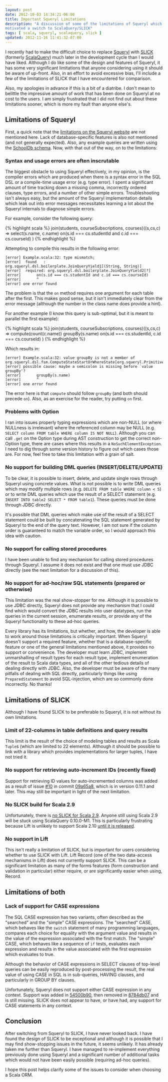 ```yaml
---
layout: post
date: 2012-10-03 14:34:21-06:00
title: Important Squeryl Limitations
description: "A discussion of some of the limitations of Squeryl which \
motivated a switch to ScalaQuery/SLICK"
tags: [ scala, squeryl, scalaquery, slick ]
updated: 2012-11-16 11:41:32-07:00
---
```

I recently had to make the difficult choice to replace
[Squeryl](http://squeryl.org/) with [SLICK](http://slick.typesafe.com/)
(formerly [ScalaQuery](http://scalaquery.org/)) much later in the development
cycle than I would have liked.  Although I do like some of the design and
features of Squeryl, it has some very significant limitations that anyone
considering using it should be aware of up-front.  Also, in an effort to avoid
excessive bias, I'll include a few of the limitations of SLICK that I have
encountered for comparison.

<!--more-->

Also, my apologies in advance if this is a bit of a diatribe.  I don't mean to
belittle the impressive amount of work that has been done on Squeryl at no
cost to the users.  I am simply frustrated that I did not find out about these
limitations sooner, which is more my fault than anyone else's.

## Limitations of Squeryl

First, a quick note that the [limitations on the Squeryl
website](http://squeryl.org/limitations.html) are not mentioned here.  Lack of
database-specific features is also not mentioned (and not generally expected).
Also, any example queries are written using the [SchoolDb
schema](http://github.com/max-l/Squeryl/blob/master/src/test/scala/org/squeryl/test/schooldb/SchoolDb.scala).
Now, with that out of the way, on to the limitations:

### Syntax and usage errors are often inscrutable

The biggest obstacle to using Squeryl effectively, in my opinion, is the
compiler errors which are produced when there is a syntax error in the SQL DSL
or a compile-time usage error (e.g. type error).  I spent a significant amount
of time tracking down a missing comma, incorrectly ordered clauses, type
errors, and a number of other simple errors.  Troubleshooting isn't always
easy, but the amount of the Squeryl implementation details which leak out into
error messages necessitates learning a lot about the Squeryl internals to
diagnose simple errors.

For example, consider the following query:

{% highlight scala %}
join(students, courseSubscriptions, courses)((s,cs,c) =>
  select(s.name, c.name)
  on(s.id === cs.studentId and c.id === cs.courseId)
)
{% endhighlight %}

Attempting to compile this results in the following error:

    [error] Example.scala:32: type mismatch;
    [error]  found   : org.squeryl.dsl.boilerplate.JoinQueryYield1[(String, String)]
    [error]  required: org.squeryl.dsl.boilerplate.JoinQueryYield2[?]
    [error]       on(s.id === cs.studentId and c.id === cs.courseId)
    [error]       ^
    [error] one error found

The problem is that the `on` method requires one argument for each table after
the first.  This makes good sense, but it isn't immediately clear from the
error message (although the number in the class name does provide a hint).

For another example (I know this query is sub-optimal, but it is meant to
parallel the first example):

{% highlight scala %}
join(students, courseSubscriptions, courses)((s,cs,c) =>
  compute(count(c.name))
  groupBy(s.name)
  on(s.id === cs.studentId, c.id === cs.courseId)
)
{% endhighlight %}

Which results in:

    [error] Example.scala:32: value groupBy is not a member of org.squeryl.dsl.fsm.ComputeStateStartOrWhereState[org.squeryl.PrimitiveTypeMode.LongType]
    [error] possible cause: maybe a semicolon is missing before `value groupBy'?
    [error]       groupBy(s.name)
    [error]       ^
    [error] one error found

The error here is that `compute` should follow `groupBy` (and both should
precede `on`).  Also, as an exercise for the reader, try putting `on` first.

### Problems with Option

I ran into issues properly typing expressions which are non-NULL (or where
NULLness is irrelevant) where the referenced column may be NULL (e.g. `SELECT
column FROM table WHERE column IS NOT NULL`).  Although you can call `.get` on
the Option type during AST construction to get the correct non-Option type,
there are cases where this results in a `NoSuchElementException`.  I need to
dig through some version history to figure out which cases those are.  For now,
feel free to take this limitation with a grain of salt.

### No support for building DML queries (INSERT/DELETE/UPDATE)

To be clear, it is possible to insert, delete, and update single rows through
Squeryl using concrete values.  What is not possible is to write DML queries
which may modify multiple rows (e.g. `DELETE FROM table WHERE column < 5`) or
to write DML queries which use the result of a SELECT statement (e.g.  `INSERT
INTO table2 SELECT * FROM table1`).  These queries must be done through JDBC
directly.

It's possible that DML queries which make use of the result of a SELECT
statement could be built by concatenating the SQL statement generated
by Squeryl to the end of the query text.  However, I am not sure if the column
order is guaranteed to match the variable order, so I would approach this
idea with caution.

### No support for calling stored procedures

I have been unable to find any mechanism for calling stored procedures through
Squeryl.  I assume it does not exist and that one must use JDBC directly (see
the next limitation for a discussion of this).

### No support for ad-hoc/raw SQL statements (prepared or otherwise)

This limitation was the real show-stopper for me.  Although it is possible to
use JDBC directly, Squeryl does not provide any mechanism that I could find
which would convert the JDBC results into user datatypes, run the queries in
the current session, enumerate results, or provide any of the Squeryl
functionality to these ad-hoc queries.

Every library has its limitations, but whether, and how, the developer is able
to work around those limitations is critically important.  When Squeryl
doesn't support a required feature, whether that is a database-specific
feature or one of the general limitations mentioned above, it provides no
support or convenience.  The developer must learn JDBC, implement
unmarshalling of result types for each result type, implement enumeration of
the result to Scala data types, and all of the other tedious details of
dealing directly with JDBC.  Also, the developer must be aware of the many
pitfalls of dealing with SQL directly, particularly things like using
`PreparedStatement` to avoid SQL-injection, which are so commonly done
incorrectly.  No thanks!

## Limitations of SLICK

Although I have found SLICK to be preferable to Squeryl, it is not without its
own limitations.

### Limit of 22-columns in table definitions and query results

This limit is the result of the choice of modeling tables and results as Scala
`Tuple`s (which are limited to 22 elements).  Although it should be possible to
link with a library which provides implementations for larger tuples, I have
not tried it.

### No support for retrieving auto-increment IDs (recently fixed)

Support for retrieving ID values for auto-incremented columns was added as a
result of issue [#10](https://github.com/slick/slick/issues/10) in commit
[09a65a8](https://github.com/slick/slick/commit/09a65a8e88a0363412e218dc5c06023b69809649),
which is in version 0.11.1 and later.  This may still be important in light of
the next limitation.

### No SLICK build for Scala 2.9

Unfortunately, there is [no SLICK for Scala
2.9](https://github.com/slick/slick/issues/25).  Anyone still using Scala 2.9
will be stuck using ScalaQuery 0.10.0-M1.  This is particularly frustrating
because Lift is unlikely to support Scala 2.10 [until it is
released](https://groups.google.com/d/msg/liftweb/4IhZBN2aMXk/RWPnv2JNcHYJ).

### No support in Lift

This isn't really a limitation of SLICK, but is important for users
considering whether to use SLICK with Lift.  Lift Record (one of the two
data-access mechanisms in Lift) does not currently support SLICK.  This can be
a significant limitation as many of the forms features (form construction and
validation in particular) either require, or are significantly easier when
using, Record.

## Limitations of both

### Lack of support for CASE expressions

The SQL CASE expression has two variants, often described as the "searched"
and the "simple" CASE expressions.  The "searched" CASE, which behaves like
the `switch` statement of many programming languages, compares each choice for
equality with the argument value and results in the value of the expression
associated with the first match.  The "simple" CASE, which behaves like a
sequence of `if` tests, evaluates each expression and results in the value
associated with the first expression which evaluates to true.

Although the behavior of CASE expressions in SELECT clauses of top-level
queries can be easily reproduced by post-processing the result, the real value
of using CASE in SQL is in sub-queries, HAVING clauses, and particularly in
GROUP BY clauses.

Unfortunately, Squeryl does not support either CASE expression in any context.
Support was added in
[54500b90](https://github.com/max-l/Squeryl/commit/54500b907f2fc1024b62a30475794dde32008cee),
then removed in
[8784db07](https://github.com/max-l/Squeryl/commit/8784db07f7fdec5aa73034556c1fb6a14c13e7d2)
and is still missing.  SLICK does not appear to have, or have had, any support
for CASE statements in any context.

## Conclusion

After switching from Squeryl to SLICK, I have never looked back.  I have found
the design of SLICK to be exceptional and although it is possible that I may
find show-stopping issues in the future, it seems unlikely.  It has already
taken me further than Squeryl.  I have managed to re-implement everything
previously done using Squeryl and a significant number of additional tasks
which would not have been easily possible (requiring ad-hoc queries).

I hope this post helps clarify some of the issues to consider when choosing a
Scala ORM.
